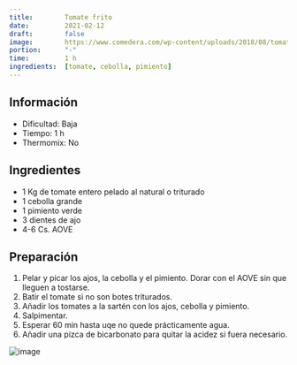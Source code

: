```yaml
---
title:        Tomate frito
date:         2021-02-12
draft:        false
image:        https://www.comedera.com/wp-content/uploads/2018/08/tomate-frito.jpg
portion:      "-"
time:         1 h
ingredients:  [tomate, cebolla, pimiento]
---
```


## Información

- Dificultad: Baja
- Tiempo: 1 h
- Thermomix: No

## Ingredientes

- 1 Kg de tomate entero pelado al natural o triturado
- 1 cebolla grande
- 1 pimiento verde
- 3 dientes de ajo
- 4-6 Cs. AOVE

## Preparación

1. Pelar y picar los ajos, la cebolla y el pimiento. Dorar con el AOVE sin que lleguen a tostarse.
2. Batir el tomate si no son botes triturados.
3. Añadir los tomates a la sartén con los ajos, cebolla y pimiento.
4. Salpimentar.
5. Esperar 60 min hasta uqe no quede prácticamente agua.
6. Añadir una pizca de bicarbonato para quitar la acidez si fuera necesario.

![image](https://www.comedera.com/wp-content/uploads/2018/08/tomate-frito.jpg)
